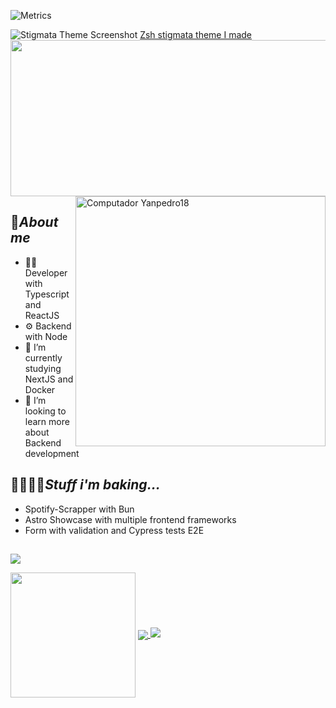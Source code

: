 ![Metrics](https://metrics.lecoq.io/?template=classic&base.activity=0&base.community=0&base.repositories=0&base.metadata=0&base=header%2C%20activity%2C%20community%2C%20repositories%2C%20metadata&base.indepth=false&base.hireable=false&base.skip=false&config.timezone=America%2FSao_Paulo)


<!-- Zsh Stigmata Theme Image and Link -->
  <img src="https://github.com/VLtim43/VLtim43/assets/69370181/2f3bc66b-a513-4777-bc53-e4d62e1e09d8" alt="Stigmata Theme Screenshot">
  <a href="https://github.com/VLtim43/stigmata.zsh-theme">Zsh stigmata theme I made</a>

  <!-- GIF Image -->
  <img src="./ezgif.com-gif-maker.gif"  width="1000" height="250"> 

  <!-- Alura Image -->
  <img src="https://www.alura.com.br/assets/img/imersoes/carreira-tech/submarino-recorte-2-red.1598018822.png" style="min-width: 400px; max-width: 400px; width: 400px;" align="right" alt="Computador Yanpedro18">

  <!-- About Me Section -->
  <h2>📇<i>About me</i></h2>
  <ul>
    <li>👨‍💻 Developer with Typescript and ReactJS</li>
    <li>⚙️ Backend with Node</li>
    <li>🔭 I’m currently studying NextJS and Docker</li>
    <li>👯 I’m looking to learn more about Backend development</li>
  </ul>


 <h2>👩🏻‍🍳🍰<i>Stuff i'm baking...</i></h2>
  <ul>
    <li>Spotify-Scrapper with Bun</li>
    <li>Astro Showcase with multiple frontend frameworks</li>
    <li>Form with validation and Cypress tests E2E</li>
  </ul>

  <h2><i></i></h2>


  
  <!-- GitHub Activity Graph -->
  <img align="center" src="https://github-readme-activity-graph.vercel.app/graph?username=VLtim43&theme=dracula&hide_border=true&show_icons=true"/> 
  <br> 

  <!-- GitHub Stats -->

<img height=200 align="center" src="https://vltim43-readme-stats.vercel.app/api?username=VLtim43&theme=transparent&hide_border=true&rank_icon=github" /></a>
<a href="https://github.com/VLtim43">
  <img  align="center" src="https://vltim43-readme-stats.vercel.app/api/top-langs?username=VLtim43&layout=compact&langs_count=25&card_width=320&theme=transparent&hide_border=true" />
</a>
<a href="https://github.com/VLtim43">
  <img src="https://github-readme-stats.vercel.app/api/wakatime?username=VLtim43&layout=compact&&langs_count=8&theme=transparent&hide=ezhil,assembly,python&hide_border=true" />
</a>
